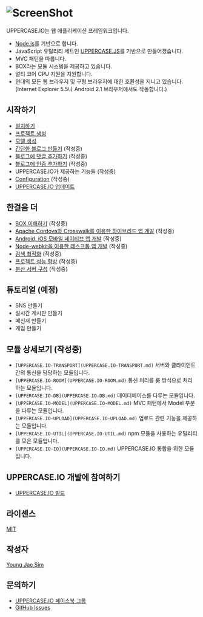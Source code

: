 # ![ScreenShot](https://raw.githubusercontent.com/Hanul/UPPERCASE.IO/master/LOGO.png)
UPPERCASE.IO는 웹 애플리케이션 프레임워크입니다.
* [Node.js](http://nodejs.org)를 기반으로 합니다.
* JavaScript 유틸리티 세트인 [UPPERCASE.JS](UPPERCASE.JS.md)를 기반으로 만들어졌습니다.
* MVC 패턴을 따릅니다.
* BOX라는 모듈 시스템을 제공하고 있습니다.
* 멀티 코어 CPU 지원을 지원합니다.
* 현대의 모든 웹 브라우저 및 구형 브라우저에 대한 호환성을 지니고 있습니다. (Internet Explorer 5.5나 Android 2.1 브라우저에서도 작동합니다.)

## 시작하기
* [설치하기](INSTALL.md)
* [프로젝트 생성](CREATE_PROJECT.md)
* [모델 생성](CREATE_MODEL.md)
* [간단한 블로그 만들기](MAKE_BLOG.md) (작성중)
* [블로그에 댓글 추가하기](ADD_COMMENT_TO_BLOG.md) (작성중)
* [블로그에 인증 추가하기](ADD_AUTH_TO_BLOG.md) (작성중)
* UPPERCASE.IO가 제공하는 기능들 (작성중)
* [Configuration](CONFIG.md) (작성중)
* [UPPERCASE.IO 업데이트](UPDATE.md)

## 한걸음 더
* [BOX 이해하기](BOX.md) (작성중)
* [Apache Cordova와 Crosswalk를 이용한 하이브리드 앱 개발](CORDOVA.md) (작성중)
* [Android, iOS 모바일 네이티브 앱 개발](MOBILE_NATIVE.md) (작성중)
* [Node-webkit을 이용한 데스크톱 앱 개발](NODE_WEBKIT.md) (작성중)
* [검색 최적화](SEO.md) (작성중)
* [프로젝트 성능 향상](SPEED_UP.md) (작성중)
* [분산 서버 구성](DISTRIBUTION.md) (작성중)

## 튜토리얼 (예정)
* SNS 만들기
* 실시간 게시판 만들기
* 메신저 만들기
* 게임 만들기

## 모듈 상세보기 (작성중)
* `[UPPERCASE.IO-TRANSPORT](UPPERCASE.IO-TRANSPORT.md)` 서버와 클라이언트간의 통신을 담당하는 모듈입니다.
* `[UPPERCASE.IO-ROOM](UPPERCASE.IO-ROOM.md)` 통신 처리를 룸 방식으로 처리하는 모듈입니다.
* `[UPPERCASE.IO-DB](UPPERCASE.IO-DB.md)` 데이터베이스를 다루는 모듈입니다.
* `[UPPERCASE.IO-MODEL](UPPERCASE.IO-MODEL.md)` MVC 패턴에서 Model 부분을 다루는 모듈입니다.
* `[UPPERCASE.IO-UPLOAD](UPPERCASE.IO-UPLOAD.md)` 업로드 관련 기능을 제공하는 모듈입니다.
* `[UPPERCASE.IO-UTIL](UPPERCASE.IO-UTIL.md)` npm 모듈을 사용하는 유틸리티를 모은 모듈입니다.
* `[UPPERCASE.IO-IO](UPPERCASE.IO-IO.md)` UPPERCASE.IO 통합을 위한 모듈입니다.

## UPPERCASE.IO 개발에 참여하기
* [UPPERCASE.IO 빌드](BUILD.md)

## 라이센스
[MIT](../../LICENSE)

## 작성자
[Young Jae Sim](https://github.com/Hanul)

## 문의하기
* [UPPERCASE.IO 페이스북 그룹](https://www.facebook.com/groups/uppercase/)
* [GitHub Issues](https://github.com//UPPERCASE.IO/issues)
